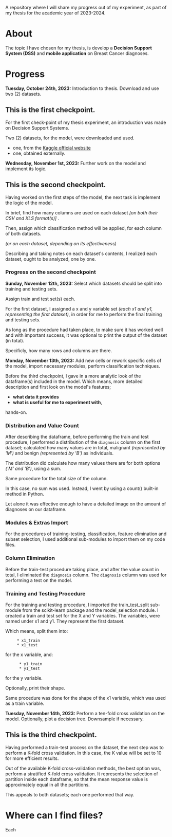 A repository where I will share my progress out of my experiment, as part of my thesis for the academic year of 2023-2024.

# About

The topic I have chosen for my thesis, is develop a **Decision Support System (DSS)** and **mobile application** on Breast Cancer diagnoses.

# Progress

**Tuesday, October 24th, 2023:** Introduction to thesis. Download and use two (2) datasets.

## This is the first checkpoint.

For the first check-point of my thesis experiment, an introduction was made on Decision Support Systems. 

Two (2) datasets, for the model, were downloaded and used.

  * one, from the [Kaggle official website](https://kaggle.com)
  * one, obtained externally.

**Wednesday, November 1st, 2023:** Further work on the model and implement its logic.

## This is the second checkpoint.

Having worked on the first steps of the model, the next task is implement the logic of the model.

In brief, find how many columns are used on each dataset *[on both their CSV and XLS format(s)]* .

Then, assign which classification method will be applied, for each column of both datasets.

*(or on each dataset, depending on its effectiveness)*

Describing and taking notes on each dataset's contents, I realized each dataset, ought to be analyzed, one by one.

### Progress on the second checkpoint

**Sunday, November 12th, 2023:** Select which datasets should be split into training and testing sets.

Assign train and test set(s) each.

For the first dataset, I assigned a x and y variable set *(each x1 and y1, representing the first dataset)*, in order for me to perform the final training and testing sets.

As long as the procedure had taken place, to make sure it has worked well and with important success, it was optional to print the output of the dataset (in total).

Specificly, how many rows and columns are there.

**Monday, November 13th, 2023:** Add new cells or rework specific cells of the model, import necessary modules, perform classification techniques.

Before the third checkpoint, I gave in a more analytic look of the dataframe(s) included in the model.
Which means, more detailed description and first look on the model's features; 

   * **what data it provides**
   * **what is useful for me to experiment with**,

hands-on.

### Distribution and Value Count

After describing the dataframe, before performing the train and test procedure, I performed a distribution of the `diagnosis` column on the first dataset;
calculated how many values are in total, malignant *(represented by 'M')* and benign *(represented by 'B')* as individuals.

The distribution did calculate how many values there are for both options *('M' and 'B')*, using a sum.

Same procedure for the total size of the column.

In this case, no sum was used.
Instead, I went by using a count() built-in method in Python.

Let alone it was effective enough to have a detailed image on the amount of diagnoses on our dataframe.

### Modules & Extras Import

For the procedures of training-testing, classification, feature elimination and subset selection, I used additional sub-modules to import them on my code files.

### Column Elimination

Before the train-test procedure taking place, and after the value count in total, I eliminated the `diagnosis` column.
The `diagnosis` column was used for performing a test on the model.
  
### Training and Testing Procedure

For the training and testing procedure, I imported the train_test_split sub-module from the scikit-learn package and the model_selection module.
I created a train and test set for the X and Y variables. The variables, were named under x1 and y1.
They represent the first dataset.

Which means, split them into:
  
         * x1_train
         * x1_test

for the x variable, and:
  
          * y1_train
          * y1_test

for the y variable.

Optionally, print their shape.

Same procedure was done for the shape of the x1 variable, which was used as a train variable.

**Tuesday, November 14th, 2023:** Perform a ten-fold cross validation on the model. Optionally, plot a decision tree. Downsample if necessary.

## This is the third checkpoint.

Having performed a train-test process on the dataset, the next step was to perform a K-fold cross validation.
In this case, the K value will be set to 10 for more efficient results.

Out of the available K-fold cross-validation methods, the best option was, perform a stratified K-fold cross validation.
It represents the selection of partition inside each dataframe, so that the mean response value is approximately equal in all the partitions.

This appeals to both datasets; each one performed that way.

# Where can I find files?

Each
